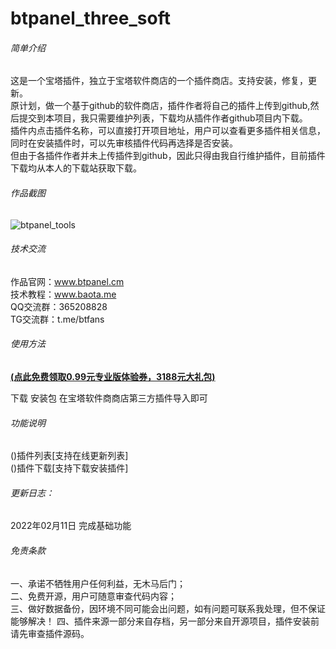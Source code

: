 # btpanel_three_soft

###### 简单介绍
这是一个宝塔插件，独立于宝塔软件商店的一个插件商店。支持安装，修复，更新。   
原计划，做一个基于github的软件商店，插件作者将自己的插件上传到github,然后提交到本项目，我只需要维护列表，下载均从插件作者github项目内下载。   
插件内点击插件名称，可以直接打开项目地址，用户可以查看更多插件相关信息，同时在安装插件时，可以先审核插件代码再选择是否安装。    
但由于各插件作者并未上传插件到github，因此只得由我自行维护插件，目前插件下载均从本人的下载站获取下载。    

###### 作品截图     
![btpanel_tools](https://raw.githubusercontent.com/gacjie/btpanel_three_soft/main/three_soft.jpg)   

###### 技术交流
作品官网：www.btpanel.cm  
技术教程：www.baota.me  
QQ交流群：365208828       
TG交流群：t.me/btfans   

###### 使用方法   
 **[(点此免费领取0.99元专业版体验券，3188元大礼包)](https://www.bt.cn/?invite_code=MV9yaHFycXY=)**   

下载 安装包 在宝塔软件商商店第三方插件导入即可

###### 功能说明
()插件列表[支持在线更新列表]  
()插件下载[支持下载安装插件]  

###### 更新日志：
2022年02月11日
完成基础功能

###### 免责条款
一、承诺不牺牲用户任何利益，无木马后门；  
二、免费开源，用户可随意审查代码内容；  
三、做好数据备份，因环境不同可能会出问题，如有问题可联系我处理，但不保证能够解决！ 
四、插件来源一部分来自存档，另一部分来自开源项目，插件安装前请先审查插件源码。
